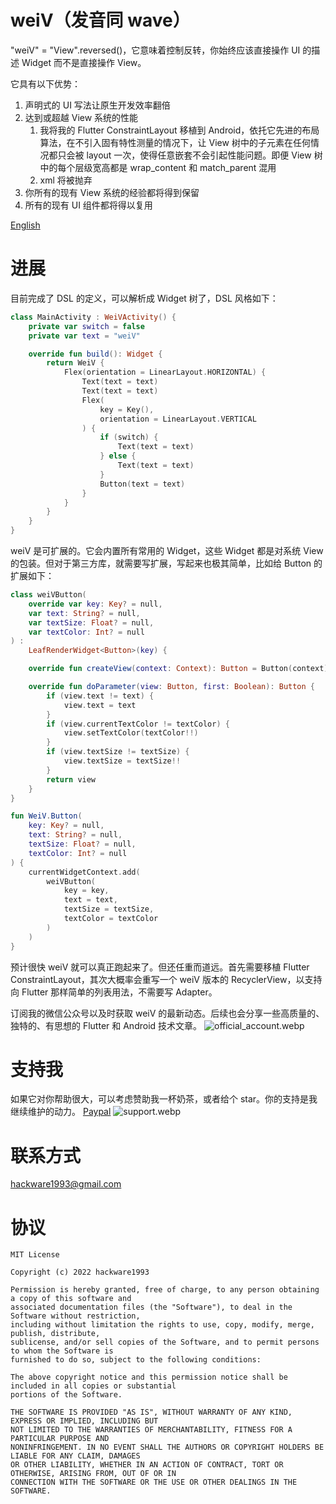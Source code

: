 # weiV（发音同 wave）

"weiV" = "View".reversed()，它意味着控制反转，你始终应该直接操作 UI 的描述 Widget 而不是直接操作 View。

它具有以下优势：

1. 声明式的 UI 写法让原生开发效率翻倍
2. 达到或超越 View 系统的性能
    1. 我将我的 Flutter ConstraintLayout 移植到 Android，依托它先进的布局算法，在不引入固有特性测量的情况下，让 View 树中的子元素在任何情况都只会被
       layout 一次，使得任意嵌套不会引起性能问题。即便 View 树中的每个层级宽高都是 wrap_content 和 match_parent 混用
    2. xml 将被抛弃
3. 你所有的现有 View 系统的经验都将得到保留
4. 所有的现有 UI 组件都将得以复用

[English](https://github.com/hackware1993/weiV/blob/master/README.md)

# 进展

目前完成了 DSL 的定义，可以解析成 Widget 树了，DSL 风格如下：

```kotlin
class MainActivity : WeiVActivity() {
    private var switch = false
    private var text = "weiV"

    override fun build(): Widget {
        return WeiV {
            Flex(orientation = LinearLayout.HORIZONTAL) {
                Text(text = text)
                Text(text = text)
                Flex(
                    key = Key(),
                    orientation = LinearLayout.VERTICAL
                ) {
                    if (switch) {
                        Text(text = text)
                    } else {
                        Text(text = text)
                    }
                    Button(text = text)
                }
            }
        }
    }
}
```

weiV 是可扩展的。它会内置所有常用的 Widget，这些 Widget 都是对系统 View 的包装。但对于第三方库，就需要写扩展，写起来也极其简单，比如给 Button 的扩展如下：

```kotlin
class weiVButton(
    override var key: Key? = null,
    var text: String? = null,
    var textSize: Float? = null,
    var textColor: Int? = null
) :
    LeafRenderWidget<Button>(key) {

    override fun createView(context: Context): Button = Button(context)

    override fun doParameter(view: Button, first: Boolean): Button {
        if (view.text != text) {
            view.text = text
        }
        if (view.currentTextColor != textColor) {
            view.setTextColor(textColor!!)
        }
        if (view.textSize != textSize) {
            view.textSize = textSize!!
        }
        return view
    }
}

fun WeiV.Button(
    key: Key? = null,
    text: String? = null,
    textSize: Float? = null,
    textColor: Int? = null
) {
    currentWidgetContext.add(
        weiVButton(
            key = key,
            text = text,
            textSize = textSize,
            textColor = textColor
        )
    )
}
```

预计很快 weiV 就可以真正跑起来了。但还任重而道远。首先需要移植 Flutter ConstraintLayout，其次大概率会重写一个 weiV 版本的 RecyclerView，以支持向
Flutter 那样简单的列表用法，不需要写 Adapter。

订阅我的微信公众号以及时获取 weiV 的最新动态。后续也会分享一些高质量的、独特的、有思想的 Flutter 和 Android 技术文章。
![official_account.webp](https://github.com/hackware1993/weiV/blob/master/official_account.webp?raw=true)

# 支持我

如果它对你帮助很大，可以考虑赞助我一杯奶茶，或者给个 star。你的支持是我继续维护的动力。
[Paypal](https://www.paypal.com/paypalme/hackware1993)
![support.webp](https://github.com/hackware1993/weiV/blob/master/support.webp?raw=true)

# 联系方式

hackware1993@gmail.com

# 协议

```
MIT License

Copyright (c) 2022 hackware1993

Permission is hereby granted, free of charge, to any person obtaining a copy of this software and
associated documentation files (the "Software"), to deal in the Software without restriction,
including without limitation the rights to use, copy, modify, merge, publish, distribute,
sublicense, and/or sell copies of the Software, and to permit persons to whom the Software is
furnished to do so, subject to the following conditions:

The above copyright notice and this permission notice shall be included in all copies or substantial
portions of the Software.

THE SOFTWARE IS PROVIDED "AS IS", WITHOUT WARRANTY OF ANY KIND, EXPRESS OR IMPLIED, INCLUDING BUT
NOT LIMITED TO THE WARRANTIES OF MERCHANTABILITY, FITNESS FOR A PARTICULAR PURPOSE AND
NONINFRINGEMENT. IN NO EVENT SHALL THE AUTHORS OR COPYRIGHT HOLDERS BE LIABLE FOR ANY CLAIM, DAMAGES
OR OTHER LIABILITY, WHETHER IN AN ACTION OF CONTRACT, TORT OR OTHERWISE, ARISING FROM, OUT OF OR IN
CONNECTION WITH THE SOFTWARE OR THE USE OR OTHER DEALINGS IN THE SOFTWARE.
```
